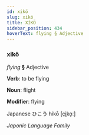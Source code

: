 ```yaml
---
id: xikö
slug: xikö
title: XİKÖ
sidebar_position: 434
hoverText: flying § Adjective
---
```


### xikö

*flying* **§** Adjective

**Verb**: to be flying

**Noun**: flight

**Modifier**: flying

Japanese ひこう hikō [çi̥ko̞ː]

*Japonic Language Family*